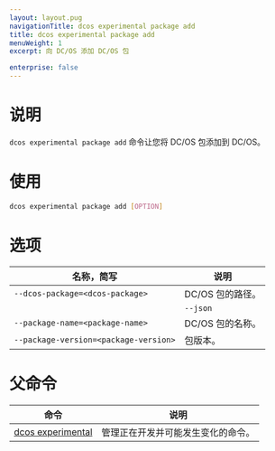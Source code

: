 ```yaml
---
layout: layout.pug
navigationTitle: dcos experimental package add
title: dcos experimental package add
menuWeight: 1
excerpt: 向 DC/OS 添加 DC/OS 包

enterprise: false
---
```



# 说明
`dcos experimental package add` 命令让您将 DC/OS 包添加到 DC/OS。

# 使用

```bash
dcos experimental package add [OPTION]
```

# 选项

| 名称，简写 | 说明 |
|---------|-------------|
| `--dcos-package=<dcos-package>` | DC/OS 包的路径。|
| | `--json` | 指定以 JSON 为格式的数据。|
| `--package-name=<package-name>` | DC/OS 包的名称。|
| `--package-version=<package-version>` | 包版本。|

# 父命令

| 命令 | 说明 |
|---------|-------------|
| [dcos experimental](/1.11/cli/command-reference/dcos-experimental/)  | 管理正在开发并可能发生变化的命令。| 
